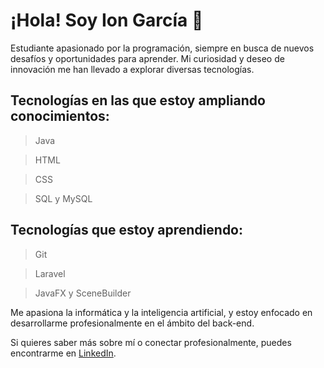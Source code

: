 # ¡Hola! Soy Ion García 👋

Estudiante apasionado por la programación, siempre en busca de nuevos desafíos y oportunidades para aprender. Mi curiosidad y deseo de innovación me han llevado a explorar diversas tecnologías.

## Tecnologías en las que estoy ampliando conocimientos:

>Java

>HTML

>CSS

>SQL y MySQL

## Tecnologías  que estoy aprendiendo:

>Git 

>Laravel 

>JavaFX y SceneBuilder 

Me apasiona la informática y la inteligencia artificial, y estoy enfocado en desarrollarme profesionalmente en el ámbito del back-end.

Si quieres saber más sobre mí o conectar profesionalmente, puedes encontrarme en [LinkedIn](https://www.linkedin.com/in/ion-garc%C3%ADa-rodr%C3%ADguez-b278502b4/).
